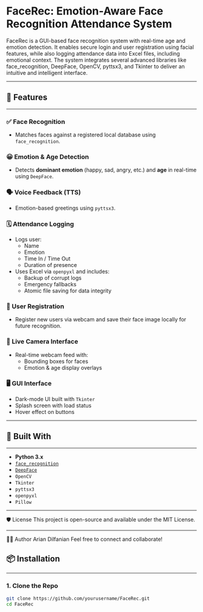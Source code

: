 # FaceRec: Emotion-Aware Face Recognition Attendance System


FaceRec is a GUI-based face recognition system with real-time age and emotion detection. It enables secure login and user registration using facial features, while also logging attendance data into Excel files, including emotional context. The system integrates several advanced libraries like face_recognition, DeepFace, OpenCV, pyttsx3, and Tkinter to deliver an intuitive and intelligent interface.


---

## 🚩 Features
---

### ✅ Face Recognition
- Matches faces against a registered local database using `face_recognition`.

### 😀 Emotion & Age Detection
- Detects **dominant emotion** (happy, sad, angry, etc.) and **age** in real-time using `DeepFace`.

### 🗣️ Voice Feedback (TTS)
- Emotion-based greetings using `pyttsx3`.

### 🗓️ Attendance Logging
- Logs user:
  - Name
  - Emotion
  - Time In / Time Out
  - Duration of presence  
- Uses Excel via `openpyxl` and includes:
  - Backup of corrupt logs
  - Emergency fallbacks
  - Atomic file saving for data integrity

### 👤 User Registration
- Register new users via webcam and save their face image locally for future recognition.

### 🎥 Live Camera Interface
- Real-time webcam feed with:
  - Bounding boxes for faces
  - Emotion & age display overlays

### 🖥️ GUI Interface
- Dark-mode UI built with `Tkinter`
- Splash screen with load status
- Hover effect on buttons

---

## 🧰 Built With
---

- **Python 3.x**
- [`face_recognition`](https://github.com/ageitgey/face_recognition)
- [`DeepFace`](https://github.com/serengil/deepface)
- `OpenCV`
- `Tkinter`
- `pyttsx3`
- `openpyxl`
- `Pillow`

---

🛡️ License
This project is open-source and available under the MIT License.

---

👨‍💻 Author
Arian Dilfanian
Feel free to connect and collaborate!

## 📦 Installation
---

### 1. Clone the Repo

```bash
git clone https://github.com/yourusername/FaceRec.git
cd FaceRec



